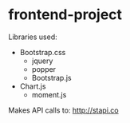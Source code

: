 # frontend-project

Libraries used:
* Bootstrap.css
  * jquery
  * popper
  * Bootstrap.js
* Chart.js
  * moment.js

Makes API calls to:
http://stapi.co